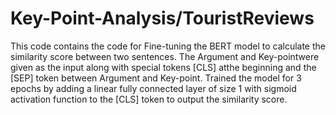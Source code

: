 # Key-Point-Analysis/TouristReviews
This code contains the code for Fine-tuning the BERT model to calculate the similarity score between two sentences. The Argument and Key-pointwere given as the input along with special tokens [CLS] atthe beginning and the [SEP] token between Argument and
Key-point. Trained the model for 3 epochs by adding a linear fully connected layer of size 1 with sigmoid activation function to the [CLS] token to output the similarity score.
